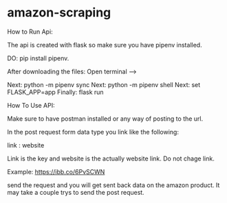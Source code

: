 # amazon-scraping
How to Run Api:

The api is created with flask so make sure you have pipenv installed. 

DO: pip install pipenv. 

After downloading the files:
Open terminal -->

Next:  python -m pipenv sync
Next: python -m pipenv shell 
Next: set FLASK_APP=app
Finally: flask run


How To Use API:

Make sure to have postman installed or any way of posting to the url.

In the post request form data type you link like the following:

link : website 

Link is the key and website is the actually website link. Do not chage link.

Example: https://ibb.co/6PvSCWN

send the request and you will get sent back data on the amazon product. It may take a couple trys to send the post request.
